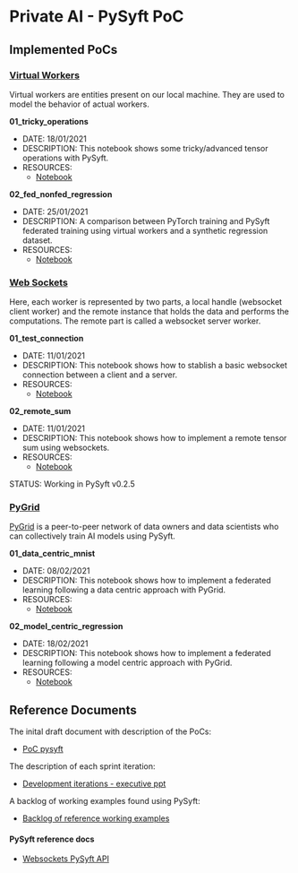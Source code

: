 # Private AI - PySyft PoC

## Implemented PoCs

### [Virtual Workers](virtual_workers/README.md)
Virtual workers are entities present on our local machine. They are used to model the behavior of actual workers.

**01_tricky_operations**
* DATE: 18/01/2021
* DESCRIPTION: This notebook shows some tricky/advanced tensor operations with PySyft.
* RESOURCES:
  * [Notebook](virtual_workers/01_tricky_operations/notebooks/01_tricky_operations.ipynb)

**02_fed_nonfed_regression** 
* DATE: 25/01/2021
* DESCRIPTION: A comparison between PyTorch training and PySyft federated training using virtual workers and a synthetic regression dataset.
* RESOURCES:
  * [Notebook](virtual_workers/02_fed_nonfed_regression/notebooks/fed_nonfed_simple_regression.ipynb)

### [Web Sockets](websockets/README.md)
Here, each worker is represented by two parts, a local handle (websocket client worker) and the remote instance that holds the data and performs the computations. The remote part is called a websocket server worker.

**01_test_connection**
* DATE: 11/01/2021
* DESCRIPTION: This notebook shows how to stablish a basic websocket connection between a client and a server. 
* RESOURCES:
  * [Notebook](websockets/01_test_connection/notebooks/)

**02_remote_sum**
* DATE: 11/01/2021
* DESCRIPTION: This notebook shows how to implement a remote tensor sum using websockets.
* RESOURCES:
  * [Notebook](websockets/02_remote_sum/notebooks/)

STATUS: Working in PySyft v0.2.5

### [PyGrid](pygrid/README.md)
[PyGrid](https://github.com/OpenMined/PyGrid) is a peer-to-peer network of data owners and data scientists who can collectively train AI models using PySyft. 

**01_data_centric_mnist**
* DATE: 08/02/2021
* DESCRIPTION: This notebook shows how to implement a federated learning following a data centric approach with PyGrid.
* RESOURCES:
  * [Notebook](pygrid/01_data_centric_mnist/notebooks/01_data_centric_mnist.ipynb)

**02_model_centric_regression**
* DATE: 18/02/2021
* DESCRIPTION: This notebook shows how to implement a federated learning following a model centric approach with PyGrid.
* RESOURCES:
  * [Notebook](pygrid/01_model_centric_regression/notebooks/02_model_centric_regression.ipynb)
 

## Reference Documents

The inital draft document with description of the PoCs:
* [PoC pysyft](https://docs.google.com/document/d/1kEfQx9wNfdk32tPyQPq5v6jP5jKsFRvo_6E2JlIJpC0/edit?ts=5f96ffc3)

The description of each sprint iteration:
* [Development iterations - executive ppt](https://docs.google.com/presentation/d/1rH7EoaJ9kmRnzF2COQPv8SG91NhGAS_sxIwiicxAoVU/edit#slide=id.gaf99398980_1_129)

A backlog of working examples found using PySyft:
* [Backlog of reference working examples](https://docs.google.com/spreadsheets/d/1DYnpSa-OpKJ5krIhK_TJ5o2d3C7mg8sEn8ZSeRiWvAQ/edit#gid=0)

#### PySyft reference docs
* [Websockets PySyft API](https://pysyftbenardi.readthedocs.io/en/add_sphinx_docs/api/syft/workers/index.html)


